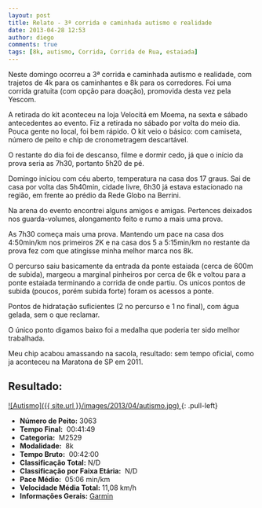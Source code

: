 ```yaml
---
layout: post
title: Relato - 3ª corrida e caminhada autismo e realidade
date: 2013-04-28 12:53
author: diego
comments: true
tags: [8k, autismo, Corrida, Corrida de Rua, estaiada]
---
```

Neste domingo ocorreu a 3ª corrida e caminhada autismo e realidade, com trajetos de 4k para os caminhantes e 8k para os corredores. Foi uma corrida gratuita (com opção para doação), promovida desta vez pela Yescom.

A retirada do kit aconteceu na loja Velocitá em Moema, na sexta e sábado antecedentes ao evento. Fiz a retirada no sábado por volta do meio dia. Pouca gente no local, foi bem rápido. O kit veio o básico: com camiseta, número de peito e chip de cronometragem descartável.

O restante do dia foi de descanso, filme e dormir cedo, já que o início da prova seria as 7h30, portanto 5h20 de pé.

Domingo iniciou com céu aberto, temperatura na casa dos 17 graus. Sai de casa por volta das 5h40min, cidade livre, 6h30 já estava estacionado na região, em frente ao prédio da Rede Globo na Berrini.

Na arena do evento encontrei alguns amigos e amigas. Pertences deixados nos guarda-volumes, alongamento feito e rumo a mais uma prova.

As 7h30 começa mais uma prova. Mantendo um pace na casa dos 4:50min/km nos primeiros 2K e na casa dos 5 a 5:15min/km no restante da prova fez com que atingisse minha melhor marca nos 8k.

O percurso saiu basicamente da entrada da ponte estaiada (cerca de 600m de subida), margeou a marginal pinheiros por cerca de 6k e voltou para a ponte estaiada terminando a corrida de onde partiu. Os unicos pontos de subida (poucos, porém subida forte) foram os acessos a ponte.

Pontos de hidratação suficientes (2 no percurso e 1 no final), com água gelada, sem o que reclamar.

O único ponto digamos baixo foi a medalha que poderia ter sido melhor trabalhada.

Meu chip acabou amassando na sacola, resultado: sem tempo oficial, como ja aconteceu na Maratona de SP em 2011.

## Resultado:

<a href="/images/2013/04/autismo_big.jpg">
![Autismo]({{ site.url }}/images/2013/04/autismo.jpg)
</a>
{: .pull-left}

* **Número de Peito:**  3063
* **Tempo Final:**  00:41:49
* **Categoria:**  M2529
* **Modalidade:**  8k
* **Tempo Bruto:**  00:42:00
* **Classificação Total:**  N/D
* **Classificação por Faixa Etária:**  N/D
* **Pace Médio:**  05:06 min/km
* **Velocidade Média Total:**  11,08 km/h
* **Informações Gerais:** <a href="http://connect.garmin.com/activity/304462570" target="_blank">Garmin</a>
